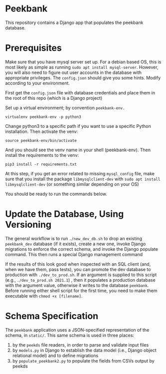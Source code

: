 # Peekbank

This repository contains a Django app that populates the peekbank database.

# Prerequisites

Make sure that you have mysql server set up. For a debian based OS, this is most likely as simple as running `sudo apt install mysql-server`. 
However, you will also need to figure out user accounts in the database with appropriate privileges. The `config.json` should give you 
some hints. Modify according to your environment.

First get the `config.json` file with database credentials and place them in the root of this repo (which is a Django project)

Set up a virtual environment; by convention `peekbank-env.` 

`virtualenv peekbank-env -p python3`

Change python3 to a specific path if you want to use a specific Python installation. Then activate the venv:

`source peekbank-env/bin/activate`

And you should see the venv name in your shell (peekbank-env). Then install the requirements to the venv:

`pip3 install -r requirements.txt`

At this step, if you get an error related to missing `mysql_config` file, make sure that you install the package `libmysqlclient-dev` with `sudo apt install libmysqlclient-dev` (or something similar depending on your OS)

You should be ready to run the commands below.

# Update the Database, Using Versioning

The general workflow is to run `./new_dev_db.sh` to drop an existing `peekbank_dev` database (if it exists), create a new one, invoke Django migrations to enforce the correct schema, and invoke the Django populate command. This then runs a special Django management command

If the results of this look good when inspected with an SQL client (and, when we have them, pass tests), you can promote the dev database to production with `./dev_to_prod.sh`. If an argument is supplied to this script (e.g., `./dev_to_prod.sh 2021.1`) , then it populates a production database with the argument value, otherwise it writes to the database `peekbank`.  
Before running either shell script for the first time, you need to make them executable with `chmod +x [filename]`.


# Schema Specification

The `peekbank` application uses a JSON-specified representation of the schema, in `static/`. This same schema is used in three places:

1) by the `peekds` file readers, in order to parse and validate input files
2) by `models.py` in Django to establish the data model (i.e., Django object relational model) and to define migrations
3) by `populate_peekbank2.py` to populate the fields from CSVs output by peekds 
